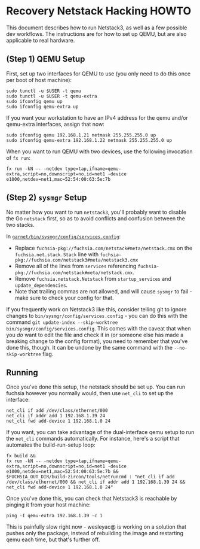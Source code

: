 # Recovery Netstack Hacking HOWTO

This document describes how to run Netstack3, as well as a few possible dev
workflows. The instructions are for how to set up QEMU, but are also applicable
to real hardware.

## (Step 1) QEMU Setup

First, set up two interfaces for QEMU to use (you only need to do this once per
boot of host machine):

```
sudo tunctl -u $USER -t qemu
sudo tunctl -u $USER -t qemu-extra
sudo ifconfig qemu up
sudo ifconfig qemu-extra up
```

If you want your workstation to have an IPv4 address for the qemu and/or
qemu-extra interfaces, assign that now:

```
sudo ifconfig qemu 192.168.1.21 netmask 255.255.255.0 up
sudo ifconfig qemu-extra 192.168.1.22 netmask 255.255.255.0 up
```

When you want to run QEMU with two devices, use the following invocation of
`fx run`:

```
fx run -kN -- -netdev type=tap,ifname=qemu-extra,script=no,downscript=no,id=net1 -device e1000,netdev=net1,mac=52:54:00:63:5e:7b
```

## (Step 2) `sysmgr` Setup

No matter how you want to run `netstack3`, you'll probably want to disable the
Go `netstack` first, so as to avoid conflicts and confusion between the two
stacks.

In [`garnet/bin/sysmgr/config/services.config`](../sysmgr/config/services.config):

* Replace `fuchsia-pkg://fuchsia.com/netstack#meta/netstack.cmx` on the
  `fuchsia.net.stack.Stack` line with
  `fuchsia-pkg://fuchsia.com/netstack3#meta/netstack3.cmx`
* Remove all of the lines from `services` referencing
  `fuchsia-pkg://fuchsia.com/netstack#meta/netstack.cmx`.
* Remove `fuchsia.netstack.Netstack` from `startup_services` and
  `update_dependencies`.
* Note that trailing commas are not allowed, and will cause `sysmgr` to fail -
  make sure to check your config for that.

If you frequently work on Netstack3 like this, consider telling git to ignore
changes to `bin/sysmgr/config/services.config` - you can do this with the
command `git update-index --skip-worktree bin/sysmgr/config/services.config`.
This comes with the caveat that when you _do_ want to edit the file and check it
in (or someone else has made a breaking change to the config format), you need
to remember that you've done this, though. It can be undone by the same command
with the `--no-skip-worktree` flag.

## Running

Once you've done this setup, the netstack should be set up. You can run fuchsia
however you normally would, then use `net_cli` to set up the interface:

```
net_cli if add /dev/class/ethernet/000
net_cli if addr add 1 192.168.1.39 24
net_cli fwd add-device 1 192.168.1.0 24
```

If you want, you can take advantage of the dual-interface qemu setup to run the
`net_cli` commands automatically. For instance, here's a script that automates
the build-run-setup loop:

```
fx build &&
fx run -kN -- -netdev type=tap,ifname=qemu-extra,script=no,downscript=no,id=net1 -device e1000,netdev=net1,mac=52:54:00:63:5e:7b &&
$FUCHSIA_OUT_DIR/build-zircon/tools/netruncmd : "net_cli if add /dev/class/ethernet/000 && net_cli if addr add 1 192.168.1.39 24 && net_cli fwd add-device 1 192.168.1.0 24"
```

Once you've done this, you can check that Netstack3 is reachable by pinging it
from your host machine:

```
ping -I qemu-extra 192.168.1.39 -c 1
```

This is painfully slow right now - wesleyac@ is working on a solution that
pushes only the package, instead of rebuilding the image and restarting qemu
each time, but that's further off.
